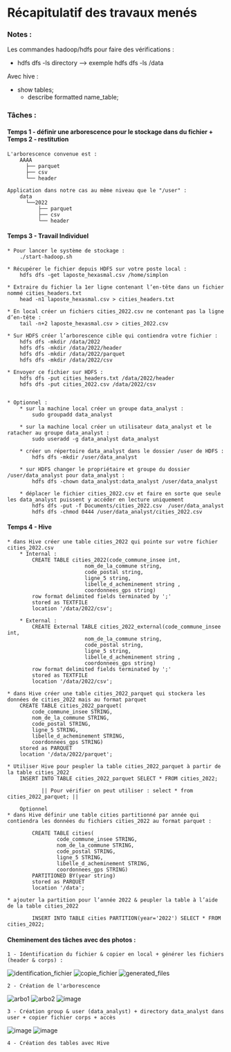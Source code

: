 
# Récapitulatif des travaux menés


### Notes : 
Les commandes hadoop/hdfs pour faire des vérifications :
  * hdfs dfs -ls directory --> exemple hdfs dfs -ls /data

Avec hive :
  * show tables;
	* describe formatted name_table;

### Tâches : 
#### Temps 1 - définir une arborescence pour le stockage dans du fichier + Temps 2 - restitution 

	L'arborescence convenue est :
		AAAA
		  ├── parquet
		  ├── csv
		  └── header

	Application dans notre cas au même niveau que le "/user" : 
		data 
		  └──2022
			  ├── parquet
			  ├── csv
			  └── header
		
#### Temps 3 - Travail Individuel
		
	* Pour lancer le système de stockage : 
		./start-hadoop.sh

	* Récupérer le fichier depuis HDFS sur votre poste local :
		hdfs dfs -get laposte_hexasmal.csv /home/simplon

	* Extraire du fichier la 1er ligne contenant l’en-tête dans un fichier nommé cities_headers.txt
		head -n1 laposte_hexasmal.csv > cities_headers.txt
		
	* En local créer un fichiers cities_2022.csv ne contenant pas la ligne d’en-tête :
		tail -n+2 laposte_hexasmal.csv > cities_2022.csv
		
	* Sur HDFS créer l’arborescence cible qui contiendra votre fichier : 
		hdfs dfs -mkdir /data/2022
		hdfs dfs -mkdir /data/2022/header
		hdfs dfs -mkdir /data/2022/parquet
		hdfs dfs -mkdir /data/2022/csv
		
	* Envoyer ce fichier sur HDFS :
		hdfs dfs -put cities_headers.txt /data/2022/header
		hdfs dfs -put cities_2022.csv /data/2022/csv


	* Optionnel : 
		* sur la machine local créer un groupe data_analyst :
			sudo groupadd data_analyst
			
		* sur la machine local créer un utilisateur data_analyst et le ratacher au groupe data_analyst :
			sudo useradd -g data_analyst data_analyst
				
		* créer un répertoire data_analyst dans le dossier /user de HDFS :
			hdfs dfs -mkdir /user/data_analyst
				
		* sur HDFS changer le propriétaire et groupe du dossier /user/data_analyst pour data_analyst :
			hdfs dfs -chown data_analyst:data_analyst /user/data_analyst
			
		* déplacer le fichier cities_2022.csv et faire en sorte que seule les data_analyst puissent y accéder en lecture uniquement
			hdfs dfs -put -f Documents/cities_2022.csv  /user/data_analyst
			hdfs dfs -chmod 0444 /user/data_analyst/cities_2022.csv
		
		
		
#### Temps 4 -  Hive
	* dans Hive créer une table cities_2022 qui pointe sur votre fichier cities_2022.csv
		* Internal :
			CREATE TABLE cities_2022(code_commune_insee int,
							 nom_de_la_commune string,
							 code_postal string,
							 ligne_5 string,
							 libelle_d_acheminement string ,
							 coordonnees_gps string)
			row format delimited fields terminated by ';'
			stored as TEXTFILE
			location '/data/2022/csv';
			
		* External :
			CREATE External TABLE cities_2022_external(code_commune_insee int,
							 nom_de_la_commune string,
							 code_postal string,
							 ligne_5 string,
							 libelle_d_acheminement string ,
							 coordonnees_gps string)
			row format delimited fields terminated by ';'
			stored as TEXTFILE
			location '/data/2022/csv';
			
	* dans Hive créer une table cities_2022_parquet qui stockera les données de cities_2022 mais au format parquet
		CREATE TABLE cities_2022_parquet(
			code_commune_insee STRING,
			nom_de_la_commune STRING,
			code_postal STRING,
			ligne_5 STRING,
			libelle_d_acheminement STRING,
			coordonnees_gps STRING)
		stored as PARQUET
		location '/data/2022/parquet';

	* Utiliser Hive pour peupler la table cities_2022_parquet à partir de la table cities_2022 
		INSERT INTO TABLE cities_2022_parquet SELECT * FROM cities_2022;
		
			   || Pour vérifier on peut utiliser : select * from cities_2022_parquet; ||
			   
		Optionnel
	* dans Hive définir une table cities partitionné par année qui contiendra les données du fichiers cities_2022 au format parquet :
		
			CREATE TABLE cities(
					code_commune_insee STRING,
					nom_de_la_commune STRING,
					code_postal STRING,
					ligne_5 STRING,
					libelle_d_acheminement STRING,
					coordonnees_gps STRING)
			PARTITIONED BY(year string)
			stored as PARQUET
			location '/data';
			
	* ajouter la partition pour l’année 2022 & peupler la table à l’aide de la table cities_2022 
			
			INSERT INTO TABLE cities PARTITION(year='2022') SELECT * FROM cities_2022;
			
#### Cheminement des tâches avec des photos :

	1 - Identification du fichier & copier en local + générer les fichiers (header & corps) :
![identification_fichier](https://user-images.githubusercontent.com/45198860/195123088-c420e8cb-cbdd-4125-8f08-2765f0e16c98.PNG)
![copie_fichier](https://user-images.githubusercontent.com/45198860/195123163-9bea2fee-1aed-4b25-95cb-2ce80c55e4b4.PNG)
![generated_files](https://user-images.githubusercontent.com/45198860/195123224-43546ac8-2cf0-4ed2-bf98-1d8322f8105b.PNG)

	2 - Création de l'arborescence
![arbo1](https://user-images.githubusercontent.com/45198860/195123297-96843176-dca6-41b1-b44f-c0d627c34f48.PNG)
![arbo2](https://user-images.githubusercontent.com/45198860/195123335-884b14dd-d1a6-4ac3-b5fd-c664e05d546c.PNG)
![image](https://user-images.githubusercontent.com/45198860/195123567-eb86f457-fcb0-4f21-bb98-1f20b314765e.png)

	3 - Création group & user (data_analyst) + directory data_analyst dans user + copier fichier corps + accès
![image](https://user-images.githubusercontent.com/45198860/195124640-2261624d-17ec-4ad5-ba48-9c8f9b95a178.png)
![image](https://user-images.githubusercontent.com/45198860/195124927-f63d66b6-6df0-4f61-927f-5ed138761c69.png)


	4 - Création des tables avec Hive
	
